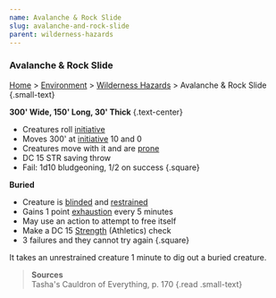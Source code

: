 ```yaml
---
name: Avalanche & Rock Slide
slug: avalanche-and-rock-slide
parent: wilderness-hazards
---
```

### Avalanche & Rock Slide
[Home](dm-operations-center) > [Environment](environment) > [Wilderness Hazards](wilderness-hazards) > Avalanche & Rock Slide {.small-text}

**300' Wide, 150' Long, 30' Thick** {.text-center}

- Creatures roll [initiative](initiative)
- Moves 300' at [initiative](initiative) 10 and 0
- Creatures move with it and are [prone](prone)
- DC 15 STR saving throw
- Fail: 1d10 bludgeoning, 1/2 on success
{.square}

**Buried**
- Creature is [blinded](blinded) and [restrained](restrained)
- Gains 1 point [exhaustion](exhaustion) every 5 minutes
- May use an action to attempt to free itself
- Make a DC 15 [Strength](strength) (Athletics) check
- 3 failures and they cannot try again
{.square}

It takes an unrestrained creature 1 minute to dig out a buried creature.

> **Sources** <br/>
> Tasha's Cauldron of Everything, p. 170
{.read .small-text}
